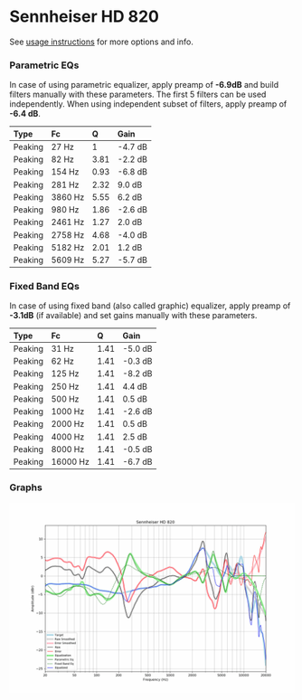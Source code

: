 # Sennheiser HD 820
See [usage instructions](https://github.com/jaakkopasanen/AutoEq#usage) for more options and info.

### Parametric EQs
In case of using parametric equalizer, apply preamp of **-6.9dB** and build filters manually
with these parameters. The first 5 filters can be used independently.
When using independent subset of filters, apply preamp of **-6.4 dB**.

| Type    | Fc      |    Q | Gain    |
|:--------|:--------|:-----|:--------|
| Peaking | 27 Hz   | 1    | -4.7 dB |
| Peaking | 82 Hz   | 3.81 | -2.2 dB |
| Peaking | 154 Hz  | 0.93 | -6.8 dB |
| Peaking | 281 Hz  | 2.32 | 9.0 dB  |
| Peaking | 3860 Hz | 5.55 | 6.2 dB  |
| Peaking | 980 Hz  | 1.86 | -2.6 dB |
| Peaking | 2461 Hz | 1.27 | 2.0 dB  |
| Peaking | 2758 Hz | 4.68 | -4.0 dB |
| Peaking | 5182 Hz | 2.01 | 1.2 dB  |
| Peaking | 5609 Hz | 5.27 | -5.7 dB |

### Fixed Band EQs
In case of using fixed band (also called graphic) equalizer, apply preamp of **-3.1dB**
(if available) and set gains manually with these parameters.

| Type    | Fc       |    Q | Gain    |
|:--------|:---------|:-----|:--------|
| Peaking | 31 Hz    | 1.41 | -5.0 dB |
| Peaking | 62 Hz    | 1.41 | -0.3 dB |
| Peaking | 125 Hz   | 1.41 | -8.2 dB |
| Peaking | 250 Hz   | 1.41 | 4.4 dB  |
| Peaking | 500 Hz   | 1.41 | 0.5 dB  |
| Peaking | 1000 Hz  | 1.41 | -2.6 dB |
| Peaking | 2000 Hz  | 1.41 | 0.5 dB  |
| Peaking | 4000 Hz  | 1.41 | 2.5 dB  |
| Peaking | 8000 Hz  | 1.41 | -0.5 dB |
| Peaking | 16000 Hz | 1.41 | -6.7 dB |

### Graphs
![](./Sennheiser%20HD%20820.png)